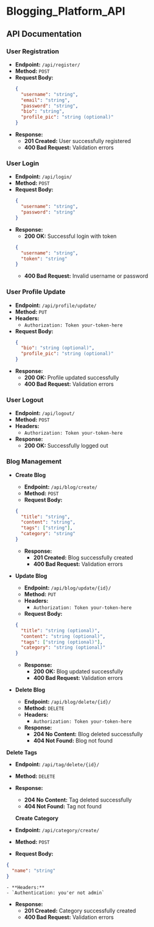 # Blogging_Platform_API

## API Documentation

### User Registration
- **Endpoint:** `/api/register/`
- **Method:** `POST`
- **Request Body:**
  ```json
  {
    "username": "string",
    "email": "string",
    "password": "string",
    "bio": "string",
    "profile_pic": "string (optional)"
  }
  ```
- **Response:**
  - **201 Created:** User successfully registered
  - **400 Bad Request:** Validation errors

### User Login
- **Endpoint:** `/api/login/`
- **Method:** `POST`
- **Request Body:**
  ```json
  {
    "username": "string",
    "password": "string"
  }
  ```
- **Response:**
  - **200 OK:** Successful login with token
  ```json
  {
    "username": "string",
    "token": "string"
  }
  ```
  - **400 Bad Request:** Invalid username or password

### User Profile Update
- **Endpoint:** `/api/profile/update/`
- **Method:** `PUT`
- **Headers:** 
  - `Authorization: Token your-token-here`
- **Request Body:**
  ```json
  {
    "bio": "string (optional)",
    "profile_pic": "string (optional)"
  }
  ```
- **Response:**
  - **200 OK:** Profile updated successfully
  - **400 Bad Request:** Validation errors

### User Logout
- **Endpoint:** `/api/logout/`
- **Method:** `POST`
- **Headers:** 
  - `Authorization: Token your-token-here`
- **Response:**
  - **200 OK:** Successfully logged out

### Blog Management
- **Create Blog**
  - **Endpoint:** `/api/blog/create/`
  - **Method:** `POST`
  - **Request Body:**
  ```json
  {
    "title": "string",
    "content": "string",
    "tags": ["string"],
    "category": "string"
  }
  ```
  - **Response:**
    - **201 Created:** Blog successfully created
    - **400 Bad Request:** Validation errors

- **Update Blog**
  - **Endpoint:** `/api/blog/update/{id}/`
  - **Method:** `PUT`
  - **Headers:** 
    - `Authorization: Token your-token-here`
  - **Request Body:**
  ```json
  {
    "title": "string (optional)",
    "content": "string (optional)",
    "tags": ["string (optional)"],
    "category": "string (optional)"
  }
  ```
  - **Response:**
    - **200 OK:** Blog updated successfully
    - **400 Bad Request:** Validation errors

- **Delete Blog**
  - **Endpoint:** `/api/blog/delete/{id}/`
  - **Method:** `DELETE`
  - **Headers:** 
    - `Authorization: Token your-token-here`
  - **Response:**
    - **204 No Content:** Blog deleted successfully
    - **404 Not Found:** Blog not found

**Delete Tags**
  - **Endpoint:** `/api/tag/delete/{id}/`
  - **Method:** `DELETE`
  - **Response:**
    - **204 No Content:** Tag deleted successfully
    - **404 Not Found:** Tag not found

    **Create Category**
  - **Endpoint:** `/api/category/create/`
  - **Method:** `POST`
  - **Request Body:**
  ```json
  {
    "name": "string"
  }
  ```
    - **Headers:** 
    - `Authentication: you'er not admin`
  - **Response:**
    - **201 Created:** Category successfully created
    - **400 Bad Request:** Validation errors
